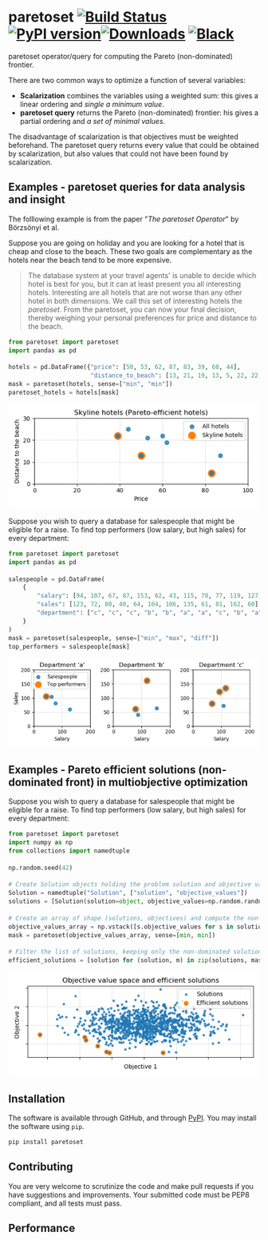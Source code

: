 # paretoset [![Build Status](https://travis-ci.com/tommyod/paretoset.svg?branch=master)](https://travis-ci.com/tommyod/paretoset) [![PyPI version](https://badge.fury.io/py/paretoset.svg)](https://pypi.org/project/paretoset/)[![Downloads](https://pepy.tech/badge/paretoset)](https://pepy.tech/project/paretoset) [![Black](https://img.shields.io/badge/code%20style-black-000000.svg)](https://github.com/ambv/black)

paretoset operator/query for computing the Pareto (non-dominated) frontier.

There are two common ways to optimize a function of several variables: 

- **Scalarization** combines the variables using a weighted sum: this gives a linear ordering and *single a minimum value*.
- **paretoset query** returns the Pareto (non-dominated) frontier: his gives a partial ordering and *a set of minimal values*.

The disadvantage of scalarization is that objectives must be weighted beforehand.
The paretoset query returns every value that could be obtained by scalarization, but also values that could not have been found by scalarization.

## Examples - paretoset queries for data analysis and insight

The folllowing example is from the paper "*The paretoset Operator*" by Börzsönyi et al.

Suppose you are going on holiday and you are looking for a hotel that is cheap and close to the beach. 
These two goals are complementary as the hotels near the beach tend to be more expensive. 

>The database system at your travel agents' is unable to decide which hotel is best for you, but it can at least present you all interesting hotels. 
Interesting are all hotels that are not worse than any other hotel in both dimensions. 
We call this set of interesting hotels the *paretoset*. 
From the paretoset, you can now your final decision, thereby weighing your personal preferences for price and distance to the beach.

```python
from paretoset import paretoset
import pandas as pd

hotels = pd.DataFrame({"price": [50, 53, 62, 87, 83, 39, 60, 44], 
                       "distance_to_beach": [13, 21, 19, 13, 5, 22, 22, 25]})
mask = paretoset(hotels, sense=["min", "min"])
paretoset_hotels = hotels[mask]
```

![](scripts/example_hotels.png)

Suppose you wish to query a database for salespeople that might be eligible for a raise.
To find top performers (low salary, but high sales) for every department:

```python
from paretoset import paretoset
import pandas as pd

salespeople = pd.DataFrame(
    {
        "salary": [94, 107, 67, 87, 153, 62, 43, 115, 78, 77, 119, 127],
        "sales": [123, 72, 80, 40, 64, 104, 106, 135, 61, 81, 162, 60],
        "department": ["c", "c", "c", "b", "b", "a", "a", "c", "b", "a", "b", "a"],
    }
)
mask = paretoset(salespeople, sense=["min", "max", "diff"])
top_performers = salespeople[mask]
```

![](scripts/example_salespeople.png)

## Examples - Pareto efficient solutions (non-dominated front) in multiobjective optimization

Suppose you wish to query a database for salespeople that might be eligible for a raise.
To find top performers (low salary, but high sales) for every department:

```python
from paretoset import paretoset
import numpy as np
from collections import namedtuple

np.random.seed(42)

# Create Solution objects holding the problem solution and objective values
Solution = namedtuple("Solution", ["solution", "objective_values"])
solutions = [Solution(solution=object, objective_values=np.random.randn(2)) for _ in range(999)]

# Create an array of shape (solutions, objectives) and compute the non-dominated set
objective_values_array = np.vstack([s.objective_values for s in solutions])
mask = paretoset(objective_values_array, sense=[min, min])

# Filter the list of solutions, keeping only the non-dominated solutions
efficient_solutions = [solution for (solution, m) in zip(solutions, mask) if m]
```

![](scripts/example_optimization.png)

## Installation

The software is available through GitHub, and through [PyPI](https://pypi.org/project/paretoset/).
You may install the software using `pip`.

```bash
pip install paretoset
```

## Contributing

You are very welcome to scrutinize the code and make pull requests if you have suggestions and improvements.
Your submitted code must be PEP8 compliant, and all tests must pass.

## Performance

